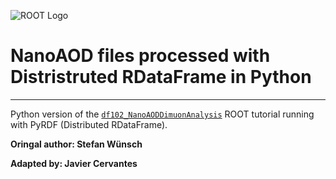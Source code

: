 ![ROOT Logo](http://root.cern.ch/img/logos/ROOT_Logo/website-banner/website-banner-%28not%20root%20picture%29.jpg)
<br />
# **NanoAOD files processed with Distristruted RDataFrame in Python**
<hr style="border-top-width: 4px; border-top-color: #34609b;">



Python version of the [`df102_NanoAODDimuonAnalysis`](https://root.cern.ch/doc/master/df102__NanoAODDimuonAnalysis_8C.html) ROOT tutorial running with PyRDF (Distributed RDataFrame).

**Oringal author: Stefan Wünsch**

**Adapted by: Javier Cervantes**
